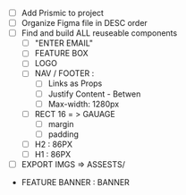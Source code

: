 * [ ] Add Prismic to project
* [ ] Organize Figma file in DESC order
* [ ] Find and build ALL reuseable components
    * [ ] "ENTER EMAIL"
    * [ ] FEATURE BOX
    * [ ] LOGO
    * [ ] NAV / FOOTER :
        * [ ] Links as Props
        * [ ] Justify Content - Betwen
        * [ ] Max-width: 1280px
    * [ ] RECT 16  = > GAUAGE 
        * [ ] margin
        * [ ] padding
    * [ ] H2 : 86PX
    * [ ] H1 : 86PX
* [ ] EXPORT IMGS => ASSESTS/
* FEATURE BANNER : BANNER 
